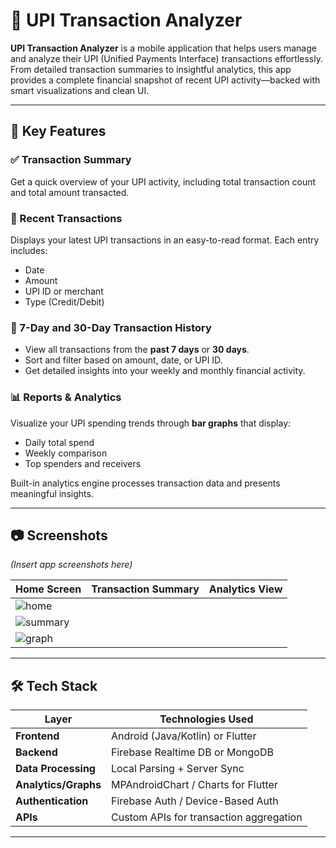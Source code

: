 # 📲 UPI Transaction Analyzer

**UPI Transaction Analyzer** is a mobile application that helps users manage and analyze their UPI (Unified Payments Interface) transactions effortlessly. From detailed transaction summaries to insightful analytics, this app provides a complete financial snapshot of recent UPI activity—backed with smart visualizations and clean UI.

---

## 🚀 Key Features

### ✅ Transaction Summary
Get a quick overview of your UPI activity, including total transaction count and total amount transacted.

### 🧾 Recent Transactions
Displays your latest UPI transactions in an easy-to-read format. Each entry includes:
- Date
- Amount
- UPI ID or merchant
- Type (Credit/Debit)

### 📅 7-Day and 30-Day Transaction History
- View all transactions from the **past 7 days** or **30 days**.
- Sort and filter based on amount, date, or UPI ID.
- Get detailed insights into your weekly and monthly financial activity.

### 📊 Reports & Analytics
Visualize your UPI spending trends through **bar graphs** that display:
- Daily total spend
- Weekly comparison
- Top spenders and receivers

Built-in analytics engine processes transaction data and presents meaningful insights.

---

## 📷 Screenshots

*(Insert app screenshots here)*

| Home Screen | Transaction Summary | Analytics View |
|-------------|---------------------|----------------|
| ![home](![image](https://github.com/user-attachments/assets/c00a961c-3bbe-41f1-a1af-723b22fc6060)) | 
![summary](![image](https://github.com/user-attachments/assets/e19ff653-0845-44bd-b3f4-cc745a733482)) |
![graph](![image](https://github.com/user-attachments/assets/6dc3edf7-6357-4608-b8f0-02b4f6affc42)) |

---

## 🛠️ Tech Stack

| Layer | Technologies Used |
|-------|--------------------|
| **Frontend** | Android (Java/Kotlin) or Flutter |
| **Backend** | Firebase Realtime DB or MongoDB |
| **Data Processing** | Local Parsing + Server Sync |
| **Analytics/Graphs** | MPAndroidChart / Charts for Flutter |
| **Authentication** | Firebase Auth / Device-Based Auth |
| **APIs** | Custom APIs for transaction aggregation |

---
